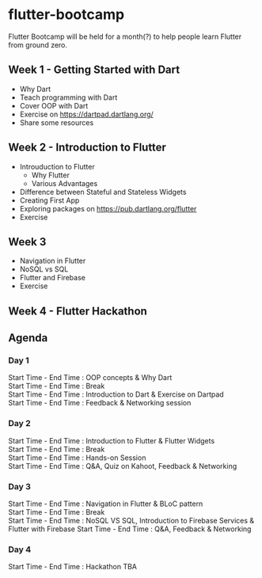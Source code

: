 # flutter-bootcamp

Flutter Bootcamp will be held for a month(?) to help people learn Flutter from ground zero.

## Week 1 - Getting Started with Dart

- Why Dart
- Teach programming with Dart
- Cover OOP with Dart
- Exercise on https://dartpad.dartlang.org/
- Share some resources

## Week 2 - Introduction to Flutter

- Introuduction to Flutter
    - Why Flutter
    - Various Advantages
- Difference between Stateful and Stateless Widgets
- Creating First App
- Exploring packages on https://pub.dartlang.org/flutter
- Exercise

## Week 3 

- Navigation in Flutter
- NoSQL vs SQL
- Flutter and Firebase
- Exercise

## Week 4 - Flutter Hackathon


## Agenda

### Day 1

Start Time - End Time : OOP concepts & Why Dart <br>
Start Time - End Time : Break <br>
Start Time - End Time : Introduction to Dart & Exercise on Dartpad <br>
Start Time - End Time : Feedback & Networking session

### Day 2

Start Time - End Time : Introduction to Flutter & Flutter Widgets <br>
Start Time - End Time : Break <br>
Start Time - End Time : Hands-on Session <br>
Start Time - End Time : Q&A, Quiz on Kahoot, Feedback & Networking

### Day 3

Start Time - End Time : Navigation in Flutter & BLoC pattern <br>
Start Time - End Time : Break <br>
Start Time - End Time : NoSQL VS SQL, Introduction to Firebase Services & Flutter with Firebase
Start Time - End Time : Q&A, Feedback & Networking

### Day 4

Start Time - End Time : Hackathon TBA 
